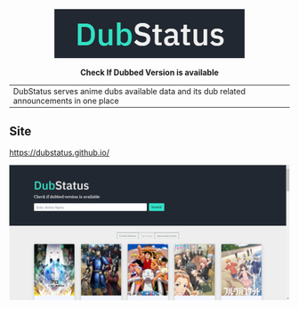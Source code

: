 <div align="center">
  <img alt="logo" src="https://github.com/dubstatus/dubstatus.github.io/blob/master/assets/logo.png"/>
  
  **Check If Dubbed Version is available**
 
 <table>
<tr>
<td>
  DubStatus serves anime dubs available data and its dub related announcements in one place
</td>
</tr>
</table>
</div>

## Site
https://dubstatus.github.io/

![DubStatus demo](https://github.com/dubstatus/dubstatus.github.io/blob/master/assets/snapshot3.png)
